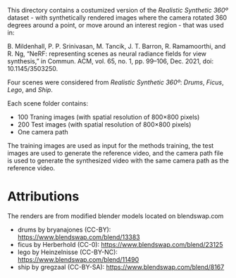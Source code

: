 This directory contains a costumized version of the *Realistic Synthetic 360º* dataset - with synthetically rendered images where the camera rotated 360 degrees around a point, or move around an interest region - that was used in:

B. Mildenhall, P. P. Srinivasan, M. Tancik, J. T. Barron, R. Ramamoorthi, and R. Ng, “NeRF: representing scenes as neural radiance fields for view synthesis,” in Commun. ACM, vol. 65, no. 1, pp. 99–106, Dec. 2021, doi: 10.1145/3503250.

Four scenes were considered from *Realistic Synthetic 360º*: *Drums*, *Ficus*, *Lego*, and *Ship*.

Each scene folder contains:

+ 100 Traning images (with spatial resolution of 800×800 pixels)
+ 200 Test images (with spatial resolution of 800×800 pixels)
+ One camera path

The training images are used as input for the methods training, the test images are used to generate the reference video, and the camera path file is used to generate the synthesized video with the same camera path as the reference video.



# Attributions

The renders are from modified blender models located on blendswap.com
+ drums by bryanajones (CC-BY): https://www.blendswap.com/blend/13383
+ ficus by Herberhold (CC-0): https://www.blendswap.com/blend/23125
+ lego by Heinzelnisse (CC-BY-NC): https://www.blendswap.com/blend/11490
+ ship by gregzaal (CC-BY-SA): https://www.blendswap.com/blend/8167
